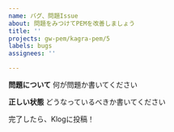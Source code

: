 ```yaml
---
name: バグ、問題Issue
about: 問題をみつけてPEMを改善しましょう
title: ''
projects: gw-pem/kagra-pem/5
labels: bugs
assignees: ''

---
```


**問題について** 何が問題か書いてください

**正しい状態** どうなっているべきか書いてください


完了したら、Klogに投稿！
